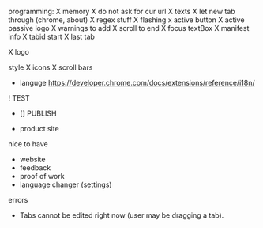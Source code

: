 programming:
X memory
X do not ask for cur url
X texts
X let new tab through (chrome, about)
X regex stuff
X flashing
x active button
X active passive logo
X warnings to add
X scroll to end
X focus textBox
X manifest info
X tabid start
X last tab

X logo

style
X icons
X scroll bars

- languge https://developer.chrome.com/docs/extensions/reference/i18n/

! TEST

- [] PUBLISH



- product site


nice to have
- website
- feedback
- proof of work
- language changer (settings)

errors
- Tabs cannot be edited right now (user may be dragging a tab).
